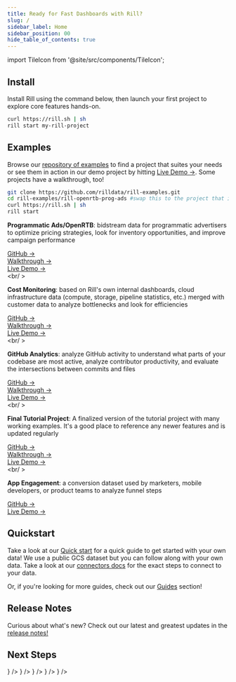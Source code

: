 ```yaml
---
title: Ready for Fast Dashboards with Rill?
slug: /
sidebar_label: Home
sidebar_position: 00
hide_table_of_contents: true
---
```


import TileIcon from '@site/src/components/TileIcon';

## Install 
Install Rill using the command below, then launch your first project to explore core features hands-on.

```bash
curl https://rill.sh | sh
rill start my-rill-project
```

<!-- <img src = 'https://storage.googleapis.com/prod-cdn.rilldata.com/docs/rill_hero.gif' class='rounded-gif' />
<br /> -->

##  Examples

Browse our [repository of examples](https://github.com/rilldata/rill-examples/) to find a project that suites your needs or see them in action in our demo project by hitting [Live Demo →](https://ui.rilldata.com/demo). Some projects have a walkthrough, too! 

```bash
git clone https://github.com/rilldata/rill-examples.git
cd rill-examples/rill-openrtb-prog-ads #swap this to the project that interests you!
curl https://rill.sh | sh
rill start
```

**Programmatic Ads/OpenRTB**: bidstream data for programmatic advertisers to optimize pricing strategies, look for inventory opportunities, and improve campaign performance

<a href="https://github.com/rilldata/rill-examples/tree/main/rill-openrtb-prog-ads">GitHub →</a><br />
<a href="/guides/openrtb-analytics">Walkthrough →</a><br />
<a href="https://ui.rilldata.com/demo/rill-openrtb-prog-ads">Live Demo →</a> 
<br/><br/ >




**Cost Monitoring**: based on Rill's own internal dashboards, cloud infrastructure data (compute, storage, pipeline statistics, etc.) merged with customer data to analyze bottlenecks and look for efficiencies

<a href="https://github.com/rilldata/rill-examples/tree/main/rill-cost-monitoring">GitHub →</a><br />
<a href="/guides/cost-monitoring-analytics">Walkthrough →</a><br />
<a href="https://ui.rilldata.com/demo/rill-cost-monitoring">Live Demo →</a>
<br/><br/ >


**GitHub Analytics**: analyze GitHub activity to understand what parts of your codebase are most active, analyze contributor productivity, and evaluate the intersections between commits and files

<a href="https://github.com/rilldata/rill-examples/tree/main/rill-github-analytics">GitHub →</a><br />
<a href="/guides/github-analytics">Walkthrough →</a><br />
<a href="https://ui.rilldata.com/demo/rill-github-analytics">Live Demo →</a>
<br/><br/ >


**Final Tutorial Project**: A finalized version of the tutorial project with many working examples. It's a good place to reference any newer features and is updated regularly

<a href="https://github.com/rilldata/rill-examples/tree/main/my-rill-tutorial">GitHub →</a><br />
<a href="/guides/rill-basics/launch">Walkthrough →</a><br />
<a href="https://ui.rilldata.com/demo/my-rill-tutorial">Live Demo →</a>
<br/><br/ >


**App Engagement**: a conversion dataset used by marketers, mobile developers, or product teams to analyze funnel steps

<a href="https://github.com/rilldata/rill-examples/tree/main/rill-app-engagement">GitHub →</a><br />
<a href="https://ui.rilldata.com/demo/rill-app-engagement">Live Demo →</a>
<br/>

## Quickstart

Take a look at our [Quick start](get-started/get-started.md) for a quick guide to get started with your own data! We use a public GCS dataset but you can follow along with your own data. Take a look at our [connectors docs](/reference/connectors/) for the exact steps to connect to your data.

Or, if you're looking for more guides, check out our [Guides](/guides/) section!



## Release Notes

Curious about what's new? Check out our latest and greatest updates in the [release notes!](https://docs.rilldata.com/notes)



## Next Steps

<div className="tile-icon-grid">
<TileIcon
  header="Connect Sources"
  content="Connect to your data sources and start ingesting data into Rill for analysis."
  link="/reference/connectors/"
  icon={<img src="/img/home/connect.svg" alt="Connect" style={{ width: 24, height: 24 }} />}
/>
<TileIcon
  header="Last Mile ETL"
  content="Transform and prepare your data with Rill's powerful ETL capabilities."
  link="/build/models/"
  icon={<img src="/img/home/model.svg" alt="Model" style={{ width: 24, height: 24 }} />}
/>
<TileIcon
  header="Create Metrics Layer"
  content="Build a metrics layer to define key business metrics and KPIs."
  link="/build/metrics-view/"
  icon={<img src="/img/home/metrics.svg" alt="Metrics" style={{ width: 24, height: 24 }} />}
/>
<TileIcon
  header="Explore Data"
  content="Use Rill's interactive data exploration tools to discover insights."
  link="/explore/dashboard-101"
  icon={<img src="/img/home/explore.svg" alt="Explore" style={{ width: 24, height: 24 }} />}
/>
<TileIcon
  header="Embed Dashboard"
  content="Embed Rill dashboards into your applications and workflows."
  link="/integrate/embedding/"
  icon={<img src="/img/home/embed.svg" alt="Embed" style={{ width: 24, height: 24 }} />}
/>

</div>